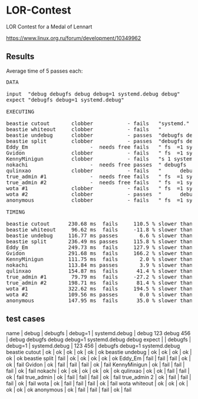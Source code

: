 LOR-Contest
===========

LOR Contest for a Medal of Lennart

https://www.linux.org.ru/forum/development/10349962

Results
-------

Average time of 5 passes each:

<pre>
DATA

input  "debug debugfs debug debug=1 systemd.debug debug"
expect "debugfs debug=1 systemd.debug"

EXECUTING

beastie cutout       clobber           - fails   "systemd."
beastie whiteout     clobber           - fails   "           fs            =1 systemd.           "
beastie undebug      clobber           - passes  "debugfs debug=1 systemd.debug "
beastie split        clobber           - passes  "debugfs debug=1 systemd.debug"
Eddy_Em                    -  needs free fails   " fs  =1 systemd. "
Gvidon               clobber           - fails   " fs  =1 systemd. "
KennyMinigun         clobber           - fails   "s 1 systemd."
nokachi                    -  needs free passes  " debugfs  debug=1 systemd.debug "
qulinxao             clobber           - fails   "      debugfs            =1 systemd.           "
true_admin #1              -  needs free fails   " fs  =1 systemd. "
true_admin #2              -  needs free fails   " fs  =1 systemd. "
wota #1              clobber           - fails   " fs  =1 systemd. "
wota #2              clobber           - passes  "      debugfs       debug=1 systemd.debug      "
anonymous            clobber           - fails   " fs  =1 systemd. "

TIMING

beastie cutout      230.68 ms  fails     110.5 % slower than best
beastie whiteout     96.62 ms  fails     -11.8 % slower than best
beastie undebug     116.77 ms passes       6.6 % slower than best
beastie split       236.49 ms passes     115.8 % slower than best
Eddy_Em             249.73 ms  fails     127.9 % slower than best
Gvidon              291.68 ms  fails     166.2 % slower than best
KennyMinigun        111.75 ms  fails       2.0 % slower than best
nokachi             113.84 ms passes       3.9 % slower than best
qulinxao            154.87 ms  fails      41.4 % slower than best
true_admin #1        79.79 ms  fails     -27.2 % slower than best
true_admin #2       198.71 ms  fails      81.4 % slower than best
wota #1             322.62 ms  fails     194.5 % slower than best
wota #2             109.56 ms passes       0.0 % slower than best
anonymous           147.95 ms  fails      35.0 % slower than best
</pre>

test cases
----------

name | debug | debugfs | debug=1 | systemd.debug | debug 123 debug 456 | debug debugfs debug debug=1 systemd.debug debug
expect | | debugfs | debug=1 | systemd.debug | 123 456 | debugfs debug=1 systemd.debug
beastie cutout  | ok   | ok   | ok   | ok   | ok   | ok
beastie undebug | ok   | ok   | ok   | ok   | ok   | ok
beastie split   | fail | ok   | ok   | ok   | ok   | ok
Eddy_Em         | fail | fail | fail | ok   | ok   | fail
Gvidon          | ok   | fail | fail | fail | ok   | fail
KennyMinigun    | ok   | fail | fail | fail | ok   | fail
nokachi         | ok   | ok   | ok   | ok   | ok   | ok
qulinxao        | ok   | ok   | fail | fail | ok   | fail
true_admin      | ok   | fail | fail | fail | ok   | fail
true_admin 2    | ok   | fail | fail | fail | ok   | fail
wota            | ok   | fail | fail | fail | ok   | fail
wota whiteout   | ok   | ok   | ok   | ok   | ok   | ok
anonymous       | ok   | fail | fail | fail | ok   | fail
